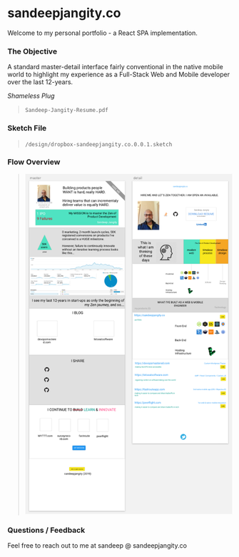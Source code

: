 # sandeepjangity.co

Welcome to my personal portfolio - a React SPA implementation.

### The Objective

A standard master-detail interface fairly conventional in the native mobile world to highlight my experience as a Full-Stack Web and Mobile developer over the last 12-years.

_Shameless Plug_

> `Sandeep-Jangity-Resume.pdf`

### Sketch File

> `/design/dropbox-sandeepjangity.co.0.0.1.sketch`

### Flow Overview

> ![Sketch](/design/flow.png)

### Questions / Feedback

Feel free to reach out to me at sandeep @ sandeepjangity.co
